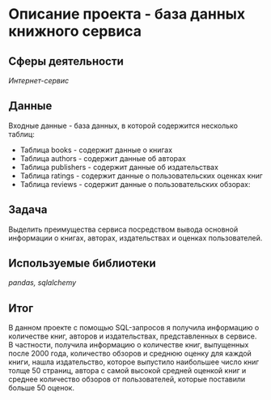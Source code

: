 # Описание проекта - база данных книжного сервиса

## Сферы деятельности

*Интернет-сервис*

## Данные

Входные данные - база данных, в которой содержится несколько таблиц:

- Таблица books - содержит данные о книгах
- Таблица authors - содержит данные об авторах
- Таблица publishers - содержит данные об издательствах
- Таблица ratings - содержит данные о пользовательских оценках книг
- Таблица reviews - содержит данные о пользовательских обзорах:

## Задача

Выделить преимущества сервиса посредством вывода основной информации о книгах, авторах, издательствах и оценках пользователей.

## Используемые библиотеки

*pandas, sqlalchemy*

## Итог

В данном проекте с помощью SQL-запросов я получила информацию о количестве книг, авторов и издательствах, представленных в сервисе. В частности, получила информацию о количестве книг, выпущенных после 2000 года, количество обзоров и среднюю оценку для каждой книги, нашла издательство, которое выпустило наибольшее число книг толще 50 страниц, автора с самой высокой средней оценкой книг и среднее количество обзоров от пользователей, которые поставили больше 50 оценок.